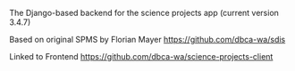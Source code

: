 The Django-based backend for the science projects app (current version 3.4.7)

Based on original SPMS by Florian Mayer https://github.com/dbca-wa/sdis

Linked to Frontend https://github.com/dbca-wa/science-projects-client
